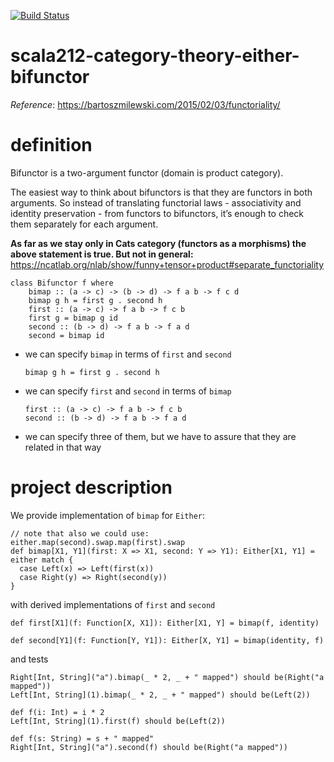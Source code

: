 [![Build Status](https://travis-ci.com/mtumilowicz/scala212-category-theory-either-bifunctor.svg?branch=master)](https://travis-ci.com/mtumilowicz/scala212-category-theory-either-bifunctor)

# scala212-category-theory-either-bifunctor
_Reference_: https://bartoszmilewski.com/2015/02/03/functoriality/

# definition
Bifunctor is a two-argument functor (domain is product category).

The easiest way to think about bifunctors is that they are 
functors in both arguments. So instead of translating 
functorial laws - associativity and identity preservation - 
from functors to bifunctors, it’s enough to check them 
separately for each argument.

**As far as we stay only in Cats category (functors as a morphisms)
the above statement is true. But not in general:** 
https://ncatlab.org/nlab/show/funny+tensor+product#separate_functoriality

```
class Bifunctor f where
    bimap :: (a -> c) -> (b -> d) -> f a b -> f c d
    bimap g h = first g . second h
    first :: (a -> c) -> f a b -> f c b
    first g = bimap g id
    second :: (b -> d) -> f a b -> f a d
    second = bimap id
```

* we can specify `bimap` in terms of `first` and `second`
    ```
    bimap g h = first g . second h
    ```
* we can specify `first` and `second` in terms of `bimap`
    ```
    first :: (a -> c) -> f a b -> f c b
    second :: (b -> d) -> f a b -> f a d
    ```
* we can specify three of them, but we have to assure that
they are related in that way

# project description
We provide implementation of `bimap` for `Either`:
```
// note that also we could use: either.map(second).swap.map(first).swap
def bimap[X1, Y1](first: X => X1, second: Y => Y1): Either[X1, Y1] = either match {
  case Left(x) => Left(first(x))
  case Right(y) => Right(second(y))
}
```
with derived implementations of `first` and `second`
```
def first[X1](f: Function[X, X1]): Either[X1, Y] = bimap(f, identity)

def second[Y1](f: Function[Y, Y1]): Either[X, Y1] = bimap(identity, f)
```
and tests
```
Right[Int, String]("a").bimap(_ * 2, _ + " mapped") should be(Right("a mapped"))
Left[Int, String](1).bimap(_ * 2, _ + " mapped") should be(Left(2))

def f(i: Int) = i * 2
Left[Int, String](1).first(f) should be(Left(2))

def f(s: String) = s + " mapped"
Right[Int, String]("a").second(f) should be(Right("a mapped"))
```
